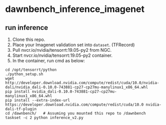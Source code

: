 # dawnbench_inference_imagenet

## run inference
1. Clone this repo.
2. Place your Imagenet validation set into `dataset`. (TFRecord)
3. Pull nvcr.io/nvidia/tensorrt:19.05-py2 from NGC.
4. Start nvcr.io/nvidia/tensorrt:19.05-py2 container.
5. In the container, run cmd as below:
```
cd /opt/tensorrt/python
./python_setup.sh
wget http://developer.download.nvidia.com/compute/redist/cuda/10.0/nvidia-dali/nvidia_dali-0.10.0-743881-cp27-cp27mu-manylinux1_x86_64.whl
pip install nvidia_dali-0.10.0-743881-cp27-cp27mu-manylinux1_x86_64.whl
pip install --extra-index-url https://developer.download.nvidia.com/compute/redist/cuda/10.0 nvidia-dali-tf-plugin
cd /dawnbench/   # Assuming you mounted this repo to /dawnbench
taskset -c 2 python inference_v2.py
```

